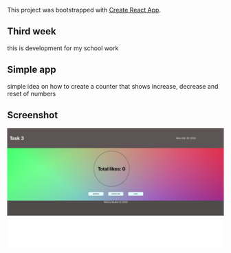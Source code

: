 This project was bootstrapped with [Create React App](https://github.com/facebook/create-react-app).

## Third week

this is development for my school work

## Simple app 
simple idea on how to create a counter that shows increase, decrease and reset of numbers


## Screenshot
![3_task screenshot](https://github.com/nanrisa27/learning-React/blob/master/3_task/public/Screenshot%202020-03-30%20at%2015.09.19.png)

